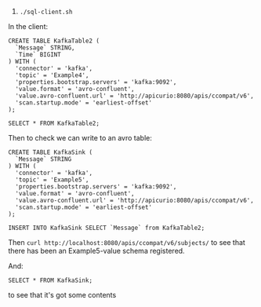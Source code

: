 1. `./sql-client.sh`

In the client:

```
CREATE TABLE KafkaTable2 (
  `Message` STRING,
  `Time` BIGINT
) WITH (
  'connector' = 'kafka',
  'topic' = 'Example4',
  'properties.bootstrap.servers' = 'kafka:9092',
  'value.format' = 'avro-confluent',
  'value.avro-confluent.url' = 'http://apicurio:8080/apis/ccompat/v6',
  'scan.startup.mode' = 'earliest-offset'
);

SELECT * FROM KafkaTable2;
```

Then to check we can write to an avro table:

```
CREATE TABLE KafkaSink (
  `Message` STRING
) WITH (
  'connector' = 'kafka',
  'topic' = 'Example5',
  'properties.bootstrap.servers' = 'kafka:9092',
  'value.format' = 'avro-confluent',
  'value.avro-confluent.url' = 'http://apicurio:8080/apis/ccompat/v6',
  'scan.startup.mode' = 'earliest-offset'
);

INSERT INTO KafkaSink SELECT `Message` from KafkaTable2;
```

Then `curl http://localhost:8080/apis/ccompat/v6/subjects/` to see that there has been an Example5-value schema registered.

And:

```
SELECT * FROM KafkaSink;
```

to see that it's got some contents

